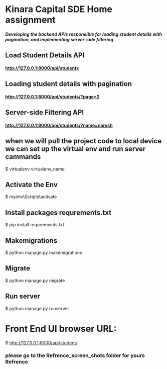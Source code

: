 # Kinara Capital SDE Home assignment
##### Developing the backend APIs responsible for loading student details with pagination, and implementing server-side filtering

## Load Student Details API
#### http://127.0.0.1:8000/api/students


## Loading student details with pagination
#### http://127.0.0.1:8000/api/students/?page=2

## Server-side Filtering API
#### http://127.0.0.1:8000/api/students/?name=naresh

## when we will pull the project code to  local device we can set up the virtual env and run server cammands
$ virtualenv virtualenv_name
## Activate the Env
$ myenv\Scripts\activate
## Install packages requrements.txt
$ pip install requremwnts.txt
## Makemigrations
$ python manage.py makemigrations
## Migrate
$ python manage.py migrate
## Run server
$ python manage.py runserver



# Front End UI browser URL:
$ http://127.0.0.1:8000/api/student/

### please go to the Refrence_screen_shots folder for yours Refrence
